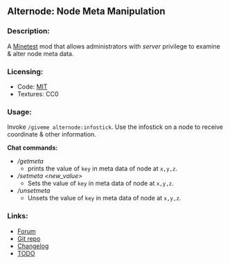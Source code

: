 ## Alternode: Node Meta Manipulation

### Description:

A [Minetest](http://minetest.net/) mod that allows administrators with *server* privilege to examine & alter node meta data.

### Licensing:

- Code: [MIT](LICENSE.txt)
- Textures: CC0

### Usage:

Invoke `/giveme alternode:infostick`. Use the infostick on a node to receive coordinate & other information.

**Chat commands:**

- */getmeta <x> <y> <z> <key>*
  - prints the value of `key` in meta data of node at `x,y,z`.
- */setmeta <x> <y> <z> <key> <new_value>*
  - Sets the value of `key` in meta data of node at `x,y,z`.
- */unsetmeta <x> <y> <z> <key>*
  - Unsets the value of `key` in meta data of node at `x,y,z`.

### Links:

- [Forum](https://forum.minetest.net/viewtopic.php?t=26667)
- [Git repo](http://github.com/AntumMT/mod-alternode)
- [Changelog](CHANGES.txt)
- [TODO](TODO.txt)
